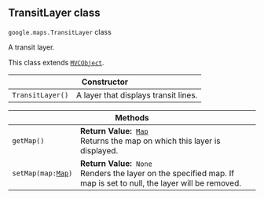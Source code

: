 <h2 id="TransitLayer">
TransitLayer
class
</h2><p>
<code><span itemprop="path">google.maps</span>.<span itemprop="name">TransitLayer</span></code>
class
</p><p>A transit layer.</p><p>This class extends
<code><a href="https://github.com/amenadiel/google-maps-documentation/blob/master/docs/MVCObject.md">MVCObject</a></code>.
</p><table class="constructors responsive" summary="class TransitLayer - Constructor">
<thead>
<tr><th colspan="2">Constructor</th>
</tr></thead>
<tbody>
<tr>
<td><code>TransitLayer()</code></td>
<td>A layer that displays transit lines.</td>
</tr>
</tbody>
</table><table class="methods responsive" summary="class TransitLayer - Methods">
<thead>
<tr><th colspan="2">Methods</th>
</tr></thead>
<tbody>
<tr>
<td><code>getMap()</code></td>
<td><div><strong>Return Value:</strong>&nbsp; <code><a href="https://github.com/amenadiel/google-maps-documentation/blob/master/docs/Map.md">Map</a></code></div>
<div class="desc">Returns the map on which this layer is displayed.</div></td>
</tr>
<tr>
<td><code>setMap(map:<a href="https://github.com/amenadiel/google-maps-documentation/blob/master/docs/Map.md">Map</a>)</code></td>
<td><div><strong>Return Value:</strong>&nbsp; <code>None</code></div>
<div class="desc">Renders the layer on the specified map. If map is set to null, the layer will be removed.</div></td>
</tr>
</tbody>
</table>